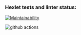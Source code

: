 ### Hexlet tests and linter status:

[![Maintainability](https://api.codeclimate.com/v1/badges/cad09c13a6859aaa1724/maintainability)](https://codeclimate.com/github/AnnaPalna/frontend-project-lvl1/maintainability)

![github actions](https://github.com/AnnaPalna/frontend-project-lvl1/workflows/github%20actions/badge.svg)
